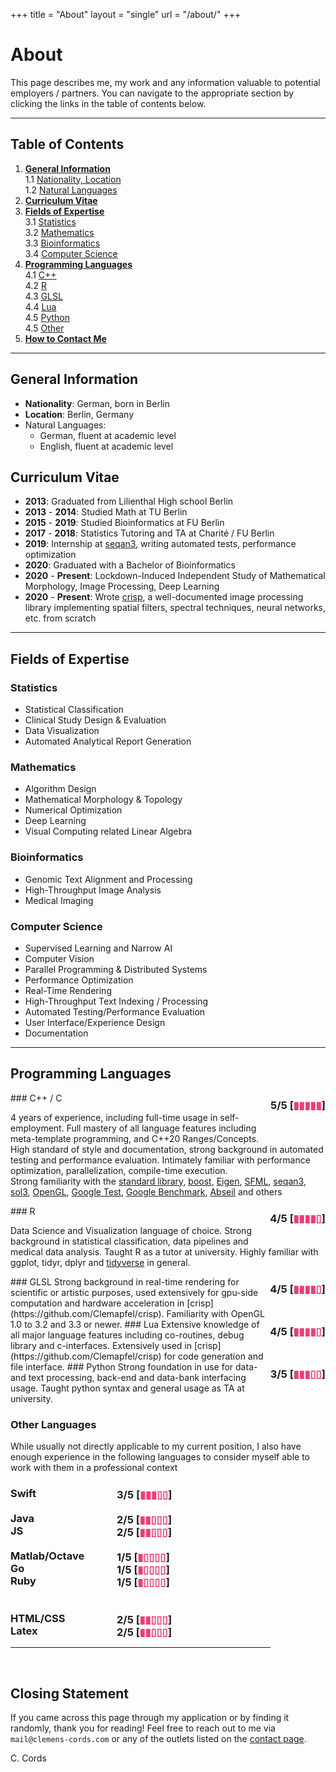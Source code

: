 +++
title = "About"
layout = "single"
url = "/about/"
+++

# About

This page describes me, my work and any information valuable to potential employers / partners. You can navigate to the appropriate section by clicking the links in the table of contents below.

---

## Table of Contents

1. [**General Information**](#general-information)<br>
   1.1 [Nationality, Location](#general-information)<br>
   1.2 [Natural Languages](#general-information)<br>
2. [**Curriculum Vitae**](#curriculum-vitae)<br>
3. [**Fields of Expertise**](#fields-of-expertise)<br>
   3.1 [Statistics](#statistics)<br>
   3.2 [Mathematics](#mathematics)<br>
   3.3 [Bioinformatics](#bioinformatics)<br>
   3.4 [Computer Science](#computer-science)<br>
4. [**Programming Languages**](#programming-languages)<br>
    4.1 [C++](#c--c)<br>
    4.2 [R](#r)<br>
    4.3 [GLSL](#glsl)<br>
    4.4 [Lua](#lua)<br>
    4.5 [Python](#python)<br>
    4.5 [Other](#other-languages)<br>
5. [**How to Contact Me**](#closing-statement)<br>
   
---

## General Information
+ **Nationality**: German, born in Berlin 
+ **Location**: Berlin, Germany
+ Natural Languages:
    - German, fluent at academic level
    - English, fluent at academic level
    
## Curriculum Vitae

+ **2013**: Graduated from Lilienthal High school Berlin
+ **2013** - **2014**: Studied Math at TU Berlin
+ **2015** - **2019**: Studied Bioinformatics at FU Berlin
+ **2017** - **2018**: Statistics Tutoring and TA at Charité / FU Berlin
+ **2019**: Internship at [seqan3](https://github.com/seqan/seqan3), writing automated tests, performance optimization
+ **2020**: Graduated with a Bachelor of Bioinformatics
+ **2020** - **Present**: Lockdown-Induced Independent Study of Mathematical Morphology, Image Processing, Deep Learning
+ **2020** - **Present**: Wrote [crisp](https://github.com/Clemapfel/crisp), a well-documented image processing library implementing spatial filters, spectral techniques, neural networks, etc. from scratch
---

## Fields of Expertise
### Statistics
+ Statistical Classification
+ Clinical Study Design & Evaluation
+ Data Visualization
+ Automated Analytical Report Generation

### Mathematics 
+ Algorithm Design
+ Mathematical Morphology & Topology
+ Numerical Optimization
+ Deep Learning
+ Visual Computing related Linear Algebra

### Bioinformatics
+ Genomic Text Alignment and Processing
+ High-Throughput Image Analysis
+ Medical Imaging

### Computer Science
+ Supervised Learning and Narrow AI
+ Computer Vision
+ Parallel Programming & Distributed Systems
+ Performance Optimization
+ Real-Time Rendering
+ High-Throughput Text Indexing / Processing
+ Automated Testing/Performance Evaluation
+ User Interface/Experience Design
+ Documentation
---

## Programming Languages

<h3 style="float:right; position:relative; top:-0.75em">5/5  [<span style="color:#F33C72;">▮▮▮▮▮</span>]</h3>
### C++ / C

4 years of experience, including full-time usage in self-employment. Full mastery of all language features including meta-template programming, and C++20 Ranges/Concepts.<br>
High standard of style and documentation, strong background in automated testing and performance evaluation. Intimately familiar with performance optimization, parallelization, compile-time execution.<br>
Strong familiarity with the [standard library](https://en.cppreference.com/w/), [boost](https://www.boost.org/doc/libs/1_77_0/), [Eigen](https://eigen.tuxfamily.org/index.php?title=Main_Page), [SFML](https://www.sfml-dev.org/), [seqan3](https://github.com/seqan/seqan3), [sol3](https://github.com/ThePhD/sol2), [OpenGL](https://www.opengl.org//), [Google Test](https://github.com/google/googletest), [Google Benchmark](https://github.com/google/benchmark), [Abseil](https://abseil.io/) and others

<h3 style="float:right; position:relative; top:-0.75em">4/5 [<span style="color:#F33C72;">▮▮▮▮▯</span>]</h3>
### R

Data Science and Visualization language of choice. Strong background in statistical classification, data pipelines and medical data analysis. Taught R as a tutor at university. Highly familiar with ggplot, tidyr, dplyr and [tidyverse](https://www.tidyverse.org/) in general.

<h3 style="float:right; position:relative; top:-0.75em">4/5 [<span style="color:#F33C72;">▮▮▮▮▯</span>]</h3>
### GLSL
Strong background in real-time rendering for scientific or artistic purposes, used extensively for gpu-side computation and hardware acceleration in [crisp](https://github.com/Clemapfel/crisp). Familiarity with OpenGL 1.0 to 3.2 and 3.3 or newer.

<h3 style="float:right; position:relative; top:-0.75em">4/5 [<span style="color:#F33C72;">▮▮▮▮▯</span>]</h3>
### Lua
Extensive knowledge of all major language features including co-routines, debug library and c-interfaces. Extensively used in [crisp](https://github.com/Clemapfel/crisp) for code generation and file interface.

<h3 style="float:right; position:relative; top:-0.75em">3/5 [<span style="color:#F33C72;">▮▮▮▯▯</span>]</h3>
### Python
Strong foundation in use for data- and text processing, back-end and data-bank interfacing usage. Taught python syntax and general usage as TA at university. 


### Other Languages

While usually not directly applicable to my current position, I also have enough experience in the following languages to consider myself able to work with them in a professional context

<h3 style="float:right; position:relative; top:-0.75em; left:-15em">
    3/5 [<span style="color:#F33C72;">▮▮▮▯▯</span>]<br>
    <br>
    2/5 [<span style="color:#F33C72;">▮▮▯▯▯</span>]<br>
    2/5 [<span style="color:#F33C72;">▮▮▯▯▯</span>]<br>
    <br>
    1/5 [<span style="color:#F33C72;">▮▯▯▯▯</span>]<br>
    1/5 [<span style="color:#F33C72;">▮▯▯▯▯</span>]<br>
    1/5 [<span style="color:#F33C72;">▮▯▯▯▯</span>]<br>
    <br>
    <br>
    2/5 [<span style="color:#F33C72;">▮▮▯▯▯</span>]<br>
    2/5 [<span style="color:#F33C72;">▮▮▯▯▯</span>]<br>
</h3>
<h3>
    Swift<br>
    <br>
    Java<br>
    JS<br>
    <br>
    Matlab/Octave<br>
    Go<br>
    Ruby<br>
    <br>
    <br>
    HTML/CSS<br>
    Latex
</h3>

---
<br>

## Closing Statement

If you came across this page through my application or by finding it randomly, thank you for reading! Feel free to reach out to me via `mail@clemens-cords.com` or any of the outlets listed on the [contact page](./contact.md).

C. Cords
